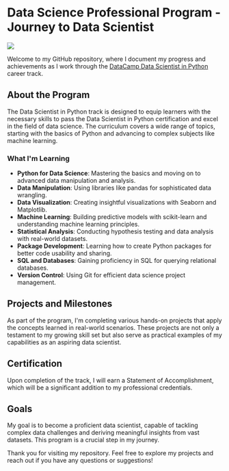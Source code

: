 # Data Science Professional Program - Journey to Data Scientist

![](https://media.giphy.com/media/v1.Y2lkPTc5MGI3NjExYWwwemViZmxsOWpraDZ5czM2NWIyYzcwMzRmOGxnaDFyMmdxY2czeCZlcD12MV9pbnRlcm5hbF9naWZfYnlfaWQmY3Q9Zw/n4V4IWFaNUTuEqvAjA/giphy.gif)

Welcome to my GitHub repository, where I document my progress and achievements as I work through the [DataCamp Data Scientist in Python](https://www.datacamp.com/tracks/data-scientist-in-python) career track.

## About the Program

The Data Scientist in Python track is designed to equip learners with the necessary skills to pass the Data Scientist in Python certification and excel in the field of data science. The curriculum covers a wide range of topics, starting with the basics of Python and advancing to complex subjects like machine learning.

### What I'm Learning

- **Python for Data Science**: Mastering the basics and moving on to advanced data manipulation and analysis.
- **Data Manipulation**: Using libraries like pandas for sophisticated data wrangling.
- **Data Visualization**: Creating insightful visualizations with Seaborn and Matplotlib.
- **Machine Learning**: Building predictive models with scikit-learn and understanding machine learning principles.
- **Statistical Analysis**: Conducting hypothesis testing and data analysis with real-world datasets.
- **Package Development**: Learning how to create Python packages for better code usability and sharing.
- **SQL and Databases**: Gaining proficiency in SQL for querying relational databases.
- **Version Control**: Using Git for efficient data science project management.

## Projects and Milestones

As part of the program, I'm completing various hands-on projects that apply the concepts learned in real-world scenarios. These projects are not only a testament to my growing skill set but also serve as practical examples of my capabilities as an aspiring data scientist.

## Certification

Upon completion of the track, I will earn a Statement of Accomplishment, which will be a significant addition to my professional credentials.

## Goals

My goal is to become a proficient data scientist, capable of tackling complex data challenges and deriving meaningful insights from vast datasets. This program is a crucial step in my journey.

Thank you for visiting my repository. Feel free to explore my projects and reach out if you have any questions or suggestions!

